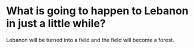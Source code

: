 # What is going to happen to Lebanon in just a little while?

Lebanon will be turned into a field and the field will become a forest.
